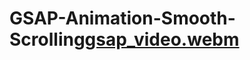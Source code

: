 # GSAP-Animation-Smooth-Scrolling[gsap_video.webm](https://user-images.githubusercontent.com/100282383/228501444-974fa719-ddbd-4269-ae44-2b2d2b9da30c.webm)
